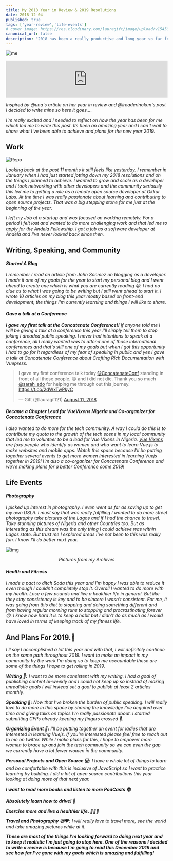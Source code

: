 ```yaml
---
title: My 2018 Year in Review & 2019 Resolutions
date: 2018-12-04
published: true
tags: ['year-review','life-events']
# cover_image: https://res.cloudinary.com/lauragift/image/upload/v1545070543/IMG_20180217_120621-COLLAGE-COLLAGE_mdxope.jpg
canonical_url: false
description: "2018 has been a really productive and long year so far for me. Here's my reflections on what I've been able to accomplish this year and plans Ihave for 2019."
---
```


![me](https://res.cloudinary.com/lauragift/image/upload/v1545070543/IMG_20180217_120621-COLLAGE-COLLAGE_mdxope.jpg)

<iframe style="width: 100%; max-height: 115px; border: none;" src='https://api.parler.io/ss/player?url=https%3A%2F%2Fwww.parler.io%2Faudio%2F16923918848%2F1173877ba3eb235f6f6cdc84b2291dd27ffbbc30.c26983da-4074-4739-b65d-ebed120c286b.mp3'></iframe>

_Inspired by @una's article on her year in review and @ireaderinokun's post I decided to write mine so here it goes...._

_I'm really excited and I needed to reflect on how the year has been for me which led me to write this post. Its been an amazing year and I can't wait to share what I've been able to achieve and plans for the new year 2019._

## Work

![Repo](https://res.cloudinary.com/lauragift/image/upload/v1545069379/Screen_Shot_2018-12-17_at_6.55.36_PM_uepe00.png)

_Looking back at the past 11 months it still feels like yesterday. I remember in January when I had just started jotting down my 2018 resolutions and oh the things I planned to achieve. I wanted to grow and scale as a developer and I took networking with other developers and the community seriously this led me to getting a role as a remote open source developer at Okkur Labs. At the time I was really passionate about learning and contributing to open source projects. That was a big stepping stone for me just at the beginning of the year._

_I left my Job at a startup and was focused on working remotely. For a period I felt lost and wanted to do more challenging work and that led me to apply for the Andela Fellowship. I got a job as a software developer at Andela and I've never looked back since then._

## Writing, Speaking, and Community
#### _**Started A Blog**_
_I remember I read an article from John Sonmez on blogging as a developer. I made it one of my goals for the year to start my personal blog and I went ahead to create one which is what you are currently reading 😁. I had no clue as to what I was going to be writing but I still went ahead to start it. I wrote 10 articles on my blog this year mostly based on front-end development, the things I'm currently learning and things I will like to share._

#### _**Gave a talk at a Conference**_
_**I gave my first talk at the Concatenate Conference!!** If anyone told me I will be giving a talk at a conference this year I'll simply tell them to stop joking I dreaded public speaking. I never had intentions to speak at a conference, all I really wanted was to attend one of those international conferences and that's still one of my goals but when I got this opportunity I had to go for it regardless of my fear of speaking in public and yes I gave a talk at Concatenate Conference about Crafting Rich Documentation with Vuepress._

<blockquote class="twitter-tweet" data-lang="en"><p lang="en" dir="ltr">I gave my first conference talk today <a href="https://twitter.com/ConcatenateConf?ref_src=twsrc%5Etfw">@ConcatenateConf</a> standing in front of all those people. 😊  and i did not die. Thank you so much <a href="https://twitter.com/sarah_edo?ref_src=twsrc%5Etfw">@sarah_edo</a> for  helping me through out this journey. <a href="https://t.co/2dWxTwPkyC">https://t.co/2dWxTwPkyC</a></p>&mdash; Gift (@lauragift21) <a href="https://twitter.com/lauragift21/status/1028227751524945921?ref_src=twsrc%5Etfw">August 11, 2018</a></blockquote>
<script async src="https://platform.twitter.com/widgets.js" charset="utf-8"></script>

#### _**Became a Chapter Lead for VueVixens Nigeria and Co-organizer for Concatenate Conference**_
_I also wanted to do more for the tech community. A way I could do this is to contribute my quota to the growth of the tech scene in my local community that led me to volunteer to be a lead for Vue Vixens in Nigeria. [Vue Vixens](https://vuevixens.org/) are foxy people who identify as women and who want to learn Vue.js to make websites and mobile apps. Watch this space because I'll be putting together several events to get more women interested in learning Vuejs together in 2019! I'm also a co-organizer for Concatenate Conference and we're making plans for a better Conference come 2019!_


## Life Events

#### _**Photography**_
_I picked up interest in photography. I even went as far as saving up to get my own DSLR. I must say that was really fulfilling I wanted to do more street photography take pictures of the Lagos and if I had the chance to travel. Take stunning pictures of Nigeria and other Countries too. But as interesting as this dream was the only thing I could achieve was within Lagos state. But trust me I explored areas I've not been to this was really fun. I know I'll do better next year._

![img](https://res.cloudinary.com/lauragift/image/upload/v1545324643/IMG_2251-COLLAGE_zlbkqb.jpg)
_<p style="text-align:center">Pictures from my Archives</p>_

#### _**Health and Fitness**_
_I made a pact to ditch Soda this year and I'm happy I was able to reduce it even though I couldn't completely stop it. Overall I wanted to do more with my health. Lose a few pounds and live a healthier life in general. But like they stay consistency is key and to be sincere I wasn't consistent. For me, it was going from this diet to stopping and doing something different and from having regular morning runs to stopping and procrastinating forever 😞. I know how hard it is to keep a habit but I didn't do as much as I would have loved in terms of keeping track of my fitness life._



## And Plans For 2019.📙
_I'll say I accomplished a lot this year and with that, I will definitely continue on the same path throughout 2019. I want to make an impact in my community by the work I'm doing so to keep me accountable these are some of the things I hope to get rolling in 2019._

_**Writing 📝:** I want to be more consistent with my writing. I had a goal of publishing content bi-weekly and I could not keep up so  instead of making unrealistic goals I will instead set a goal to publish at least 2 articles monthly._

_**Speaking 📣:** Now that I've broken the burden of public speaking. I will really love to do more in this space by sharing the knowledge I've acquired over time and giving talks on topics I'm really passionate about. I started submitting CFPs already keeping my fingers crossed 🤞._

_**Organizing Event 🔖:** I'll be putting together an event for ladies that are interested in learning Vuejs. If you're interested please feel free to reach out to me on twitter. While I make plans for this, I hope to empower more women to brace up and join the tech community so we can even the gap we currently have a lot fewer women in the community._

_**Personal Projects and Open Source 💻:** I have a whole lot of things to learn and be comfortable with this is inclusive of JavaScript so I want to practice learning by building. I did a lot of open source contributions this year looking at doing more of that next year._

_**I want to read more books and listen to more PodCasts 📚**_

_**Absolutely learn how to drive! 🚗**_

_**Exercise more and live a healthier life. 🏃🏻‍♀️**_

_**Travel and Photography 😍❤️:** I will really love to travel more, see the world and take amazing pictures while at it._


_**These are most of the things I'm looking forward to doing next year and to keep it realistic I'm just going to stop here. One of the reasons I decided to write a review is because I'm going to read this December 2019 and see how far I've gone with my goals which is amazing and fulfilling!**_